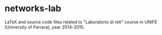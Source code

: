 # networks-lab
LaTeX and source code files related to "Laboratorio di reti" course in UNIFE (University of Ferrara), year 2014-2015.
